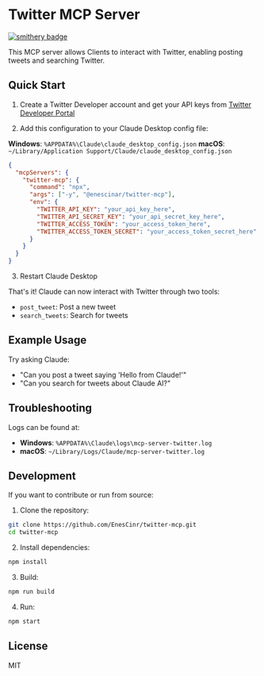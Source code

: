# Twitter MCP Server

[![smithery badge](https://smithery.ai/badge/@enescinar/twitter-mcp)](https://smithery.ai/server/@enescinar/twitter-mcp)

This MCP server allows Clients to interact with Twitter, enabling posting tweets and searching Twitter.

## Quick Start

1. Create a Twitter Developer account and get your API keys from [Twitter Developer Portal](https://developer.twitter.com/en/portal/dashboard)

2. Add this configuration to your Claude Desktop config file:

**Windows**: `%APPDATA%\Claude\claude_desktop_config.json`
**macOS**: `~/Library/Application Support/Claude/claude_desktop_config.json`

```json
{
  "mcpServers": {
    "twitter-mcp": {
      "command": "npx",
      "args": ["-y", "@enescinar/twitter-mcp"],
      "env": {
        "TWITTER_API_KEY": "your_api_key_here",
        "TWITTER_API_SECRET_KEY": "your_api_secret_key_here",
        "TWITTER_ACCESS_TOKEN": "your_access_token_here",
        "TWITTER_ACCESS_TOKEN_SECRET": "your_access_token_secret_here"
      }
    }
  }
}
```

3. Restart Claude Desktop

That's it! Claude can now interact with Twitter through two tools:

- `post_tweet`: Post a new tweet
- `search_tweets`: Search for tweets

## Example Usage

Try asking Claude:
- "Can you post a tweet saying 'Hello from Claude!'"
- "Can you search for tweets about Claude AI?"

## Troubleshooting

Logs can be found at:
- **Windows**: `%APPDATA%\Claude\logs\mcp-server-twitter.log`
- **macOS**: `~/Library/Logs/Claude/mcp-server-twitter.log`


## Development

If you want to contribute or run from source:

1. Clone the repository:
```bash
git clone https://github.com/EnesCinr/twitter-mcp.git
cd twitter-mcp
```

2. Install dependencies:
```bash
npm install
```

3. Build:
```bash
npm run build
```

4. Run:
```bash
npm start
```

## License

MIT
